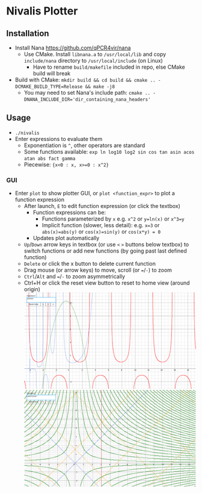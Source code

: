 # Nivalis Plotter

## Installation
- Install Nana <https://github.com/qPCR4vir/nana>
    - Use CMake. Install `libnana.a` to `/usr/local/lib` and
      copy `include/nana` directory to `/usr/local/include` (on Linux) 
        - Have to rename `build/makefile` included in repo,
          else CMake build will break
- Build with CMake: `mkdir build && cd build && cmake .. -DCMAKE_BUILD_TYPE=Release && make -j8`
    - You may need to set Nana's include path: `cmake .. -DNANA_INCLUDE_DIR='dir_containing_nana_headers'`

## Usage 
- `./nivalis`
- Enter expressions to evaluate them
    - Exponentiation is `^`, other operators are standard
    - Some functions available: `exp ln log10 log2 sin cos tan asin acos atan abs fact gamma`
    - Piecewise: `{x<0 : x, x>=0 : x^2}`
### GUI
- Enter `plot` to show plotter GUI, or `plot <function_expr>` to plot a function expression
    - After launch, `E` to edit function expression (or click the textbox)
        - Function expressions can be:
            - Functions parameterized by `x` e.g. `x^2` or `y=ln(x)` or `x^3=y`
            - Implicit function (slower, less detail):
              e.g. `x=3` or `abs(x)=abs(y)` or `cos(x)=sin(y)` or `cos(x*y) = 0`
        - Updates plot automatically
    - `Up`/`Down` arrow keys in textbox (or use `<` `>` buttons below textbox) to switch functions or add new functions (by going past last defined function)
    - `Delete` or click the x button to delete current function
    - Drag mouse (or arrow keys) to move, scroll (or `=`/`-`)  to zoom
    - `Ctrl`/`Alt` and `=`/`-` to zoom asymmetrically
    - Ctrl+H or click the reset view button to reset to home view (around origin)
![Screenshot](https://github.com/sxyu/nivalis/blob/master/readme_img/screenshot.png?raw=true)
![Screenshot: implicit functions](https://github.com/sxyu/nivalis/blob/master/readme_img/implicit.png?raw=true)
